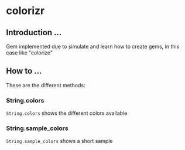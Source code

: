# colorizr

## Introduction ...

Gem implemented due to simulate and learn how to create gems, in this case like "colorize"

## How to ...

These are the different methods:

### String.colors

`String.colors` shows the different colors available

### String.sample_colors

`String.sample_colors` shows a short sample

